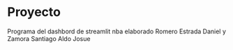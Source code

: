 # Proyecto
Programa del dashbord de streamlit nba elaborado Romero Estrada Daniel y Zamora Santiago Aldo Josue
